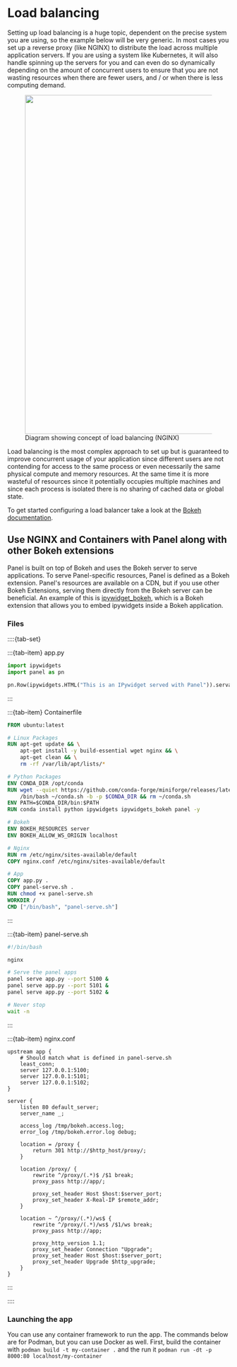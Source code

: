 # Load balancing

Setting up load balancing is a huge topic, dependent on the precise system you
are using, so the example below will be very generic. In most cases
you set up a reverse proxy (like NGINX) to distribute the load across multiple
application servers. If you are using a system like Kubernetes, it will also
handle spinning up the servers for you and can even do so dynamically depending
on the amount of concurrent users to ensure that you are not wasting resources
when there are fewer users, and / or when there is less computing demand.

<figure>
<img src="https://assets.holoviz.org/panel/how_to/concurrency/what-is-load-balancing-diagram-NGINX.png" width="768"></img>
<figcaption>Diagram showing concept of load balancing (NGINX)</figcaption>
</figure>

Load balancing is the most complex approach to set up but is guaranteed to
improve concurrent usage of your application since different users are not
contending for access to the same process or even necessarily the same physical
compute and memory resources. At the same time it is more wasteful of resources
since it potentially occupies multiple machines and since each process is
isolated there is no sharing of cached data or global state.

To get started configuring a load balancer take a look at the [Bokeh
documentation](https://docs.bokeh.org/en/latest/docs/user_guide/server/deploy.html#load-balancing).

## Use NGINX and Containers with Panel along with other Bokeh extensions

Panel is built on top of Bokeh and uses the Bokeh server to serve applications. To serve Panel-specific resources, Panel is defined as a Bokeh extension.
Panel's resources are available on a CDN, but if you use other Bokeh Extensions, serving them directly from the Bokeh server can be beneficial.
An example of this is [ipywidget_bokeh](https://github.com/bokeh/ipywidgets_bokeh), which is a Bokeh extension that allows you to embed ipywidgets inside a Bokeh application.

### Files

::::{tab-set}

:::{tab-item} app.py

```python
import ipywidgets
import panel as pn

pn.Row(ipywidgets.HTML("This is an IPywidget served with Panel")).servable()
```

:::

:::{tab-item} Containerfile

```Dockerfile
FROM ubuntu:latest

# Linux Packages
RUN apt-get update && \
    apt-get install -y build-essential wget nginx && \
    apt-get clean && \
    rm -rf /var/lib/apt/lists/*

# Python Packages
ENV CONDA_DIR /opt/conda
RUN wget --quiet https://github.com/conda-forge/miniforge/releases/latest/download/Miniforge3-Linux-x86_64.sh -O ~/conda.sh && \
    /bin/bash ~/conda.sh -b -p $CONDA_DIR && rm ~/conda.sh
ENV PATH=$CONDA_DIR/bin:$PATH
RUN conda install python ipywidgets ipywidgets_bokeh panel -y

# Bokeh
ENV BOKEH_RESOURCES server
ENV BOKEH_ALLOW_WS_ORIGIN localhost

# Nginx
RUN rm /etc/nginx/sites-available/default
COPY nginx.conf /etc/nginx/sites-available/default

# App
COPY app.py .
COPY panel-serve.sh .
RUN chmod +x panel-serve.sh
WORKDIR /
CMD ["/bin/bash", "panel-serve.sh"]
```

:::

:::{tab-item} panel-serve.sh

```bash
#!/bin/bash

nginx

# Serve the panel apps
panel serve app.py --port 5100 &
panel serve app.py --port 5101 &
panel serve app.py --port 5102 &

# Never stop
wait -n
```

:::

:::{tab-item} nginx.conf

```nginx
upstream app {
    # Should match what is defined in panel-serve.sh
    least_conn;
    server 127.0.0.1:5100;
    server 127.0.0.1:5101;
    server 127.0.0.1:5102;
}

server {
    listen 80 default_server;
    server_name _;

    access_log /tmp/bokeh.access.log;
    error_log /tmp/bokeh.error.log debug;

    location = /proxy {
        return 301 http://$http_host/proxy/;
    }

    location /proxy/ {
        rewrite ^/proxy/(.*)$ /$1 break;
        proxy_pass http://app/;

        proxy_set_header Host $host:$server_port;
        proxy_set_header X-Real-IP $remote_addr;
    }

    location ~ ^/proxy/(.*)/ws$ {
        rewrite ^/proxy/(.*)/ws$ /$1/ws break;
        proxy_pass http://app;

        proxy_http_version 1.1;
        proxy_set_header Connection "Upgrade";
        proxy_set_header Host $host:$server_port;
        proxy_set_header Upgrade $http_upgrade;
    }
}
```

:::

::::

### Launching the app

You can use any container framework to run the app. The commands below are for Podman, but you can use Docker as well.
First, build the container with `podman build -t my-container .` and the run it `podman run -dt -p 8000:80 localhost/my-container`
